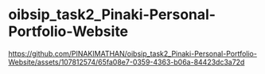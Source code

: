 # oibsip_task2_Pinaki-Personal-Portfolio-Website


https://github.com/PINAKIMATHAN/oibsip_task2_Pinaki-Personal-Portfolio-Website/assets/107812574/65fa08e7-0359-4363-b06a-84423dc3a72d

